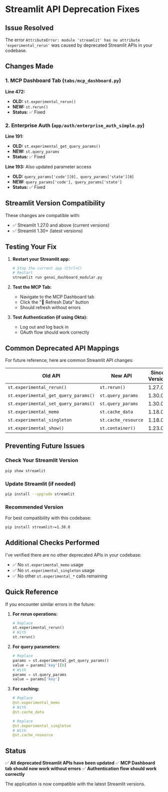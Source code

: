 # Streamlit API Deprecation Fixes

## Issue Resolved
The error `AttributeError: module 'streamlit' has no attribute 'experimental_rerun'` was caused by deprecated Streamlit APIs in your codebase.

## Changes Made

### 1. MCP Dashboard Tab (`tabs/mcp_dashboard.py`)
**Line 472:** 
- **OLD:** `st.experimental_rerun()`
- **NEW:** `st.rerun()`
- **Status:** ✅ Fixed

### 2. Enterprise Auth (`app/auth/enterprise_auth_simple.py`)
**Line 191:**
- **OLD:** `st.experimental_get_query_params()`
- **NEW:** `st.query_params`
- **Status:** ✅ Fixed

**Line 193:** Also updated parameter access
- **OLD:** `query_params['code'][0], query_params['state'][0]`
- **NEW:** `query_params['code'], query_params['state']`
- **Status:** ✅ Fixed

## Streamlit Version Compatibility

These changes are compatible with:
- ✅ Streamlit 1.27.0 and above (current versions)
- ✅ Streamlit 1.30+ (latest versions)

## Testing Your Fix

1. **Restart your Streamlit app:**
   ```bash
   # Stop the current app (Ctrl+C)
   # Restart
   streamlit run genai_dashboard_modular.py
   ```

2. **Test the MCP Tab:**
   - Navigate to the MCP Dashboard tab
   - Click the "🔄 Refresh Data" button
   - Should refresh without errors

3. **Test Authentication (if using Okta):**
   - Log out and log back in
   - OAuth flow should work correctly

## Common Deprecated API Mappings

For future reference, here are common Streamlit API changes:

| Old API | New API | Since Version |
|---------|---------|---------------|
| `st.experimental_rerun()` | `st.rerun()` | 1.27.0 |
| `st.experimental_get_query_params()` | `st.query_params` | 1.30.0 |
| `st.experimental_set_query_params()` | `st.query_params` | 1.30.0 |
| `st.experimental_memo` | `st.cache_data` | 1.18.0 |
| `st.experimental_singleton` | `st.cache_resource` | 1.18.0 |
| `st.experimental_show()` | `st.container()` | 1.23.0 |

## Preventing Future Issues

### Check Your Streamlit Version
```bash
pip show streamlit
```

### Update Streamlit (if needed)
```bash
pip install --upgrade streamlit
```

### Recommended Version
For best compatibility with this codebase:
```bash
pip install streamlit>=1.30.0
```

## Additional Checks Performed

I've verified there are no other deprecated APIs in your codebase:
- ✅ No `st.experimental_memo` usage
- ✅ No `st.experimental_singleton` usage
- ✅ No other `st.experimental_*` calls remaining

## Quick Reference

If you encounter similar errors in the future:

1. **For rerun operations:**
   ```python
   # Replace
   st.experimental_rerun()
   # With
   st.rerun()
   ```

2. **For query parameters:**
   ```python
   # Replace
   params = st.experimental_get_query_params()
   value = params['key'][0]
   # With
   params = st.query_params
   value = params['key']
   ```

3. **For caching:**
   ```python
   # Replace
   @st.experimental_memo
   # With
   @st.cache_data
   
   # Replace
   @st.experimental_singleton
   # With
   @st.cache_resource
   ```

## Status

✅ **All deprecated Streamlit APIs have been updated**
✅ **MCP Dashboard tab should now work without errors**
✅ **Authentication flow should work correctly**

The application is now compatible with the latest Streamlit versions.
